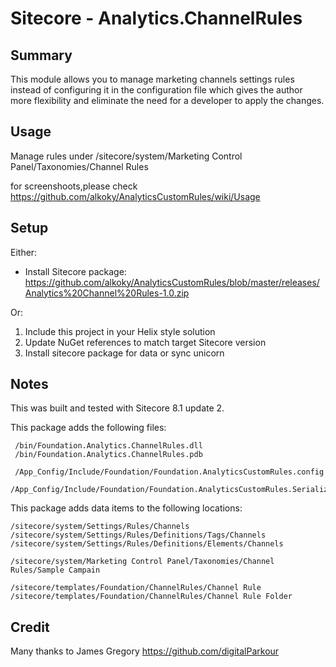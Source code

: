 ﻿Sitecore - Analytics.ChannelRules
==================================

Summary
--------------

This module allows you to manage marketing channels settings rules instead of configuring it in the configuration file which gives the author more flexibility and eliminate the need for a developer to apply the changes.

Usage
--------------
Manage rules under /sitecore/system/Marketing Control Panel/Taxonomies/Channel Rules

for screenshoots,please check https://github.com/alkoky/AnalyticsCustomRules/wiki/Usage
  
Setup
--------------
Either:
* Install Sitecore package: 
  https://github.com/alkoky/AnalyticsCustomRules/blob/master/releases/Analytics%20Channel%20Rules-1.0.zip
			
Or:
1. Include this project in your Helix style solution
2. Update NuGet references to match target Sitecore version
3. Install sitecore package for data or sync unicorn

Notes
--------------
This was built and tested with Sitecore 8.1 update 2.

This package adds the following files:

     /bin/Foundation.Analytics.ChannelRules.dll
     /bin/Foundation.Analytics.ChannelRules.pdb

     /App_Config/Include/Foundation/Foundation.AnalyticsCustomRules.config
     /App_Config/Include/Foundation/Foundation.AnalyticsCustomRules.Serialization.config

This package adds data items to the following locations:
    
    /sitecore/system/Settings/Rules/Channels
	/sitecore/system/Settings/Rules/Definitions/Tags/Channels
    /sitecore/system/Settings/Rules/Definitions/Elements/Channels
	
	/sitecore/system/Marketing Control Panel/Taxonomies/Channel Rules/Sample Campain
	
    /sitecore/templates/Foundation/ChannelRules/Channel Rule
	/sitecore/templates/Foundation/ChannelRules/Channel Rule Folder
	
Credit
----------
Many thanks to James Gregory https://github.com/digitalParkour
